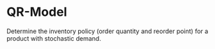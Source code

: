 # QR-Model
Determine the inventory policy (order quantity and reorder point) for a product with stochastic demand.
